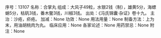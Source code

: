 序号：13107
名称：合掌丸
组成：大风子49粒，水银2钱（制），雄黄5分，海螵蛸5分，枯矾3钱，番木鳖3钱，川椒3钱。
出处：《冯氏锦囊·杂证》卷十九。
主治：沙疮，疥疮。
加减：None
功效：None
用法用量：None
制备方法：上为末，用油胡桃肉为丸。
临床应用：None
各家论述：None
用药禁忌：None
附注：None

